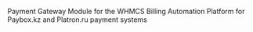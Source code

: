 Payment Gateway Module for the WHMCS Billing Automation Platform for Paybox.kz and Platron.ru payment systems
